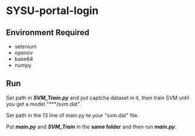 # SYSU-portal-login
## Environment Required
- selenium
- opencv
- base64
- numpy
## Run
Set path in ***SVM_Train.py*** and put captcha dataset in it, then train SVM until you get a model "***/svm.dat".

Set path in the 13 line of main.py to your "svm.dat" file. 

Put ***main.py*** and ***SVM_Train*** in the **same folder** and then run ***main.py***.
